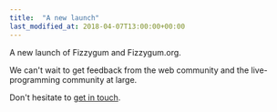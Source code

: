 ```yaml
---
title:  "A new launch"
last_modified_at: 2018-04-07T13:00:00+00:00
---
```


A new launch of Fizzygum and Fizzygum.org.

We can't wait to get feedback from the web community and the live-programming community at large.

Don't hesitate to [get in touch](/contact/).